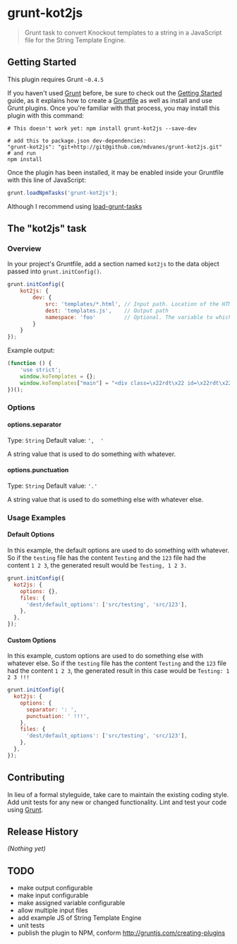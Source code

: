 # grunt-kot2js

> Grunt task to convert Knockout templates to a string in a JavaScript file for the String Template Engine.

## Getting Started
This plugin requires Grunt `~0.4.5`

If you haven't used [Grunt](http://gruntjs.com/) before, be sure to check out the [Getting Started](http://gruntjs.com/getting-started) guide, as it explains how to create a [Gruntfile](http://gruntjs.com/sample-gruntfile) as well as install and use Grunt plugins. Once you're familiar with that process, you may install this plugin with this command:

```shell
# This doesn't work yet: npm install grunt-kot2js --save-dev

# add this to package.json dev-dependencies:
"grunt-kot2js": "git+http://git@github.com/mdvanes/grunt-kot2js.git"
# and run
npm install
```

Once the plugin has been installed, it may be enabled inside your Gruntfile with this line of JavaScript:

```js
grunt.loadNpmTasks('grunt-kot2js');
```

Although I recommend using [load-grunt-tasks](https://www.npmjs.com/package/load-grunt-tasks)

## The "kot2js" task

### Overview
In your project's Gruntfile, add a section named `kot2js` to the data object passed into `grunt.initConfig()`.

```js
grunt.initConfig({
    kot2js: {
        dev: {
            src: 'templates/*.html', // Input path. Location of the HTML Knockout Templates. Expect template files to have the .html extension
            dest: 'templates.js',    // Output path
            namespace: 'foo'         // Optional. The variable to which the string array will be assigned. Default value is "window.koTemplates"
        }
    }
});
```

Example output:

```js
(function () {
    'use strict';
    window.koTemplates = {};
    window.koTemplates["main"] = "<div class=\x22rdt\x22 id=\x22rdt\x22></div>";
})();
```

### Options

#### options.separator
Type: `String`
Default value: `',  '`

A string value that is used to do something with whatever.

#### options.punctuation
Type: `String`
Default value: `'.'`

A string value that is used to do something else with whatever else.

### Usage Examples

#### Default Options
In this example, the default options are used to do something with whatever. So if the `testing` file has the content `Testing` and the `123` file had the content `1 2 3`, the generated result would be `Testing, 1 2 3.`

```js
grunt.initConfig({
  kot2js: {
    options: {},
    files: {
      'dest/default_options': ['src/testing', 'src/123'],
    },
  },
});
```

#### Custom Options
In this example, custom options are used to do something else with whatever else. So if the `testing` file has the content `Testing` and the `123` file had the content `1 2 3`, the generated result in this case would be `Testing: 1 2 3 !!!`

```js
grunt.initConfig({
  kot2js: {
    options: {
      separator: ': ',
      punctuation: ' !!!',
    },
    files: {
      'dest/default_options': ['src/testing', 'src/123'],
    },
  },
});
```

## Contributing
In lieu of a formal styleguide, take care to maintain the existing coding style. Add unit tests for any new or changed functionality. Lint and test your code using [Grunt](http://gruntjs.com/).

## Release History
_(Nothing yet)_

## TODO

* make output configurable
* make input configurable
* make assigned variable configurable
* allow multiple input files
* add example JS of String Template Engine
* unit tests
* publish the plugin to NPM, conform http://gruntjs.com/creating-plugins